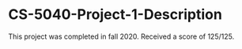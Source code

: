 # CS-5040-Project-1-Description

This project was completed in fall 2020. Received a score of 125/125.
